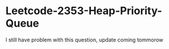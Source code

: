 # Leetcode-2353-Heap-Priority-Queue
I still have problem with this question, update coming tommorow
